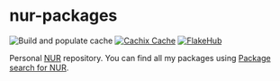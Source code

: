# nur-packages

![Build and populate cache](https://github.com/sikmir/nur-packages/workflows/Build%20and%20populate%20cache/badge.svg)
[![Cachix Cache](https://img.shields.io/badge/cachix-sikmir-blue.svg)](https://sikmir.cachix.org)
[![FlakeHub](https://img.shields.io/endpoint?url=https://api.flakehub.com/f/sikmir/nur-packages/badge)](https://flakehub.com/flake/sikmir/nur-packages)

Personal [NUR](https://github.com/nix-community/NUR) repository. You can find all my packages using [Package search for NUR](https://nur.nix-community.org/repos/sikmir/).
